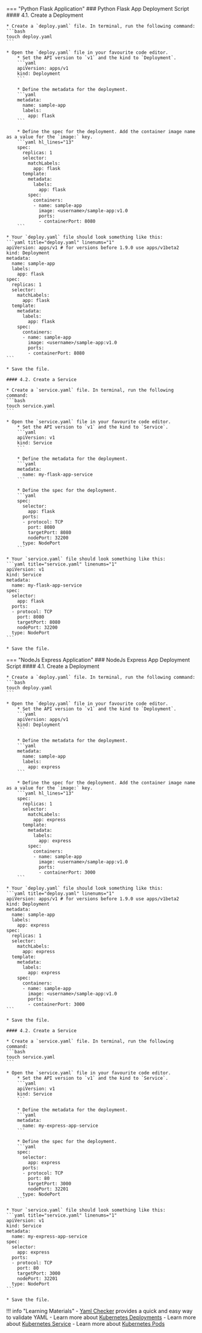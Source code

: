 === "Python Flask Application"
    ### Python Flask App Deployment Script
    #### 4.1. Create a Deployment

    * Create a `deploy.yaml` file. In terminal, run the following command:
    ```bash
    touch deploy.yaml
    ```

    * Open the `deploy.yaml` file in your favourite code editor.
        * Set the API version to `v1` and the kind to `Deployment`.
        ```yaml
        apiVersion: apps/v1
        kind: Deployment
        ```

        * Define the metadata for the deployment.
        ```yaml
        metadata:
          name: sample-app
          labels:
            app: flask
        ```

        * Define the spec for the deployment. Add the container image name as a value for the `image:` key.
        ```yaml hl_lines="13"
        spec:
          replicas: 1
          selector:
            matchLabels:
              app: flask
          template:
            metadata:
              labels:
                app: flask
            spec:
              containers:
              - name: sample-app
                image: <username>/sample-app:v1.0
                ports:
                - containerPort: 8080
        ```

    * Your `deploy.yaml` file should look something like this:
    ```yaml title="deploy.yaml" linenums="1"
    apiVersion: apps/v1 # for versions before 1.9.0 use apps/v1beta2
    kind: Deployment
    metadata:
      name: sample-app
      labels:
        app: flask
    spec:
      replicas: 1
      selector:
        matchLabels:
          app: flask
      template:
        metadata:
          labels:
            app: flask
        spec:
          containers:
          - name: sample-app
            image: <username>/sample-app:v1.0
            ports:
            - containerPort: 8080
    ```

    * Save the file.

    #### 4.2. Create a Service

    * Create a `service.yaml` file. In terminal, run the following command:
    ```bash
    touch service.yaml
    ```

    * Open the `service.yaml` file in your favourite code editor.
        * Set the API version to `v1` and the kind to `Service`.
        ```yaml
        apiVersion: v1
        kind: Service
        ```

        * Define the metadata for the deployment.
        ```yaml
        metadata:
          name: my-flask-app-service
        ```

        * Define the spec for the deployment.
        ```yaml
        spec:
          selector:
            app: flask
          ports:
          - protocol: TCP
            port: 8080
            targetPort: 8080
            nodePort: 32200
          type: NodePort
        ```

    * Your `service.yaml` file should look something like this:
    ```yaml title="service.yaml" linenums="1"
    apiVersion: v1
    kind: Service
    metadata:
      name: my-flask-app-service
    spec:
      selector:
        app: flask
      ports:
      - protocol: TCP
        port: 8080
        targetPort: 8080
        nodePort: 32200
      type: NodePort
    ```

    * Save the file.

=== "NodeJs Express Application"
    ### NodeJs Express App Deployment Script
    #### 4.1. Create a Deployment

    * Create a `deploy.yaml` file. In terminal, run the following command:
    ```bash
    touch deploy.yaml
    ```

    * Open the `deploy.yaml` file in your favourite code editor.
        * Set the API version to `v1` and the kind to `Deployment`.
        ```yaml
        apiVersion: apps/v1
        kind: Deployment
        ```

        * Define the metadata for the deployment.
        ```yaml
        metadata:
          name: sample-app
          labels:
            app: express
        ```

        * Define the spec for the deployment. Add the container image name as a value for the `image:` key.
        ```yaml hl_lines="13"
        spec:
          replicas: 1
          selector:
            matchLabels:
              app: express
          template:
            metadata:
              labels:
                app: express
            spec:
              containers:
              - name: sample-app
                image: <username>/sample-app:v1.0
                ports:
                - containerPort: 3000
        ```

    * Your `deploy.yaml` file should look something like this:
    ```yaml title="deploy.yaml" linenums="1"
    apiVersion: apps/v1 # for versions before 1.9.0 use apps/v1beta2
    kind: Deployment
    metadata:
      name: sample-app
      labels:
        app: express
    spec:
      replicas: 1
      selector:
        matchLabels:
          app: express
      template:
        metadata:
          labels:
            app: express
        spec:
          containers:
          - name: sample-app
            image: <username>/sample-app:v1.0
            ports:
            - containerPort: 3000
    ```

    * Save the file.

    #### 4.2. Create a Service

    * Create a `service.yaml` file. In terminal, run the following command:
    ```bash
    touch service.yaml
    ```

    * Open the `service.yaml` file in your favourite code editor.
        * Set the API version to `v1` and the kind to `Service`.
        ```yaml
        apiVersion: v1
        kind: Service
        ```

        * Define the metadata for the deployment.
        ```yaml
        metadata:
          name: my-express-app-service
        ```

        * Define the spec for the deployment.
        ```yaml
        spec:
          selector:
            app: express
          ports:
          - protocol: TCP
            port: 80
            targetPort: 3000
            nodePort: 32201
          type: NodePort
        ```

    * Your `service.yaml` file should look something like this:
    ```yaml title="service.yaml" linenums="1"
    apiVersion: v1
    kind: Service
    metadata:
      name: my-express-app-service
    spec:
      selector:
        app: express
      ports:
      - protocol: TCP
        port: 80
        targetPort: 3000
        nodePort: 32201
      type: NodePort
    ```

    * Save the file.

!!! info "Learning Materials"
    - [Yaml Checker](https://yamlchecker.com) provides a quick and easy way to validate YAML
    - Learn more about [Kubernetes Deployments](https://kubernetes.io/docs/concepts/workloads/controllers/deployment/)
    - Learn more about [Kubernetes Service](https://kubernetes.io/docs/concepts/services-networking/service/)
    - Learn more about [Kubernetes Pods](https://kubernetes.io/docs/concepts/workloads/pods/)
